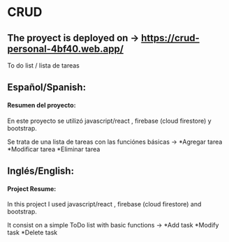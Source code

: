 # CRUD
## The proyect is deployed on -> https://crud-personal-4bf40.web.app/
To do list / lista de tareas

## Español/Spanish:

#### Resumen del proyecto:
En este proyecto se utilizó javascript/react , firebase (cloud firestore) y bootstrap.

Se trata de una lista de tareas con las funciónes básicas ->
*Agregar tarea
*Modificar tarea
*Eliminar tarea

## Inglés/English:

#### Project Resume:
In this project I used javascript/react , firebase (cloud firestore) and bootstrap.

It consist on a simple ToDo list with basic functions ->
*Add task
*Modify task
*Delete task


